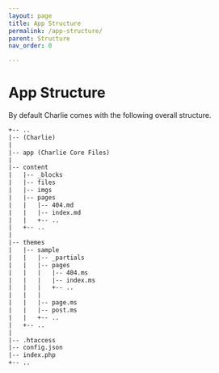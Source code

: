 ```yaml
---
layout: page
title: App Structure
permalink: /app-structure/
parent: Structure
nav_order: 0

---
```


# App Structure

By default Charlie comes with the following overall structure.

```html
+-- ..
|-- (Charlie)
|
|-- app (Charlie Core Files)
|
|-- content
|   |-- _blocks
|   |-- files
|   |-- imgs
|   |-- pages
|   |   |-- 404.md
|   |   |-- index.md
|   |   +-- ..
|   +-- ..
|
|-- themes
|   |-- sample
|   |   |-- _partials
|   |   |-- pages
|   |   |   |-- 404.ms
|   |   |   |-- index.ms
|   |   |   +-- ..
|   |   |    
|   |   |-- page.ms
|   |   |-- post.ms
|   |   +-- ..
|   +-- ..
|
|-- .htaccess
|-- config.json
|-- index.php
+-- ..
```
